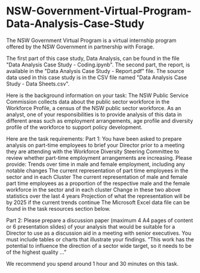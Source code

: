 # NSW-Government-Virtual-Program-Data-Analysis-Case-Study
The NSW Government Virtual Program is a virtual internship program offered by the NSW Government in partnership with Forage. 

The first part of this case study, Data Analysis, can be found in the file "Data Analysis Case Study - Coding.ipynb". The second part, the report, is available in the "Data Analysis Case Study - Report.pdf" file. The source data used in this case study is in the CSV file named "Data Analysis Case Study - Data Sheets.csv".

Here is the background information on your task:
The NSW Public Service Commission collects data about the public sector workforce in the Workforce Profile, a census of the NSW public sector workforce.
As an analyst, one of your responsibilities is to provide analysis of this data in different areas such as employment arrangements, age profile and diversity profile of the workforce to support policy development.


Here are the task requirements:
Part 1:
You have been asked to prepare analysis on part-time employees to brief your Director prior to a meeting they are attending with the Workforce Diversity Steering Committee to review whether part-time employment arrangements are increasing.
Please provide:
  Trends over time in male and female employment, including any notable changes
  The current representation of part time employees in the sector and in each Cluster
  The current representation of male and female part time employees as a proportion of the respective male and the female workforce in the sector and in each cluster
  Change in these two above statistics over the last 4 years
  Projection of what the representation will be by 2025 if the current trends continue
  The Microsoft Excel data file can be found in the task resources section below.

Part 2:
Please prepare a discussion paper (maximum 4 A4 pages of content or 6 presentation slides) of your analysis that would be suitable for a Director to use as a discussion aid in a meeting with senior executives. You must include tables or charts that illustrate your findings.
“This work has the potential to influence the direction of a sector wide target, so it needs to be of the highest quality ...”

We recommend you spend around 1 hour and 30 minutes on this task.
